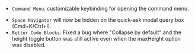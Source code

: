<items-block data-variant="new">

- `Command Menu`: customizable keybinding for opening the command menu.

</items-block>

<items-block data-variant="bug-fix">

- `Space Navigator` will now be hidden on the quick-ask modal query box (Cmd+K/Ctrl+I).
- `Better Code Blocks`: Fixed a bug where "Collapse by default" and the height toggle button was still active even when the maxHeight option was disabled.

</items-block>
